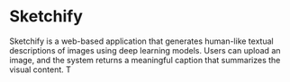 # Sketchify
Sketchify is a web-based application that generates human-like textual descriptions of images using deep learning models. Users can upload an image, and the system returns a meaningful caption that summarizes the visual content. T
